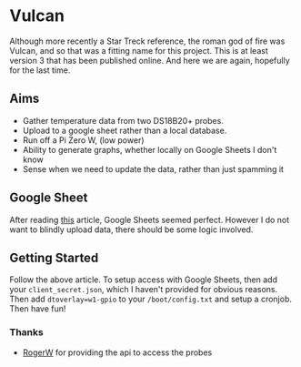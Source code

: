 # Vulcan
Although more recently a Star Treck reference, the roman god of fire was Vulcan, and so that was a fitting name for this project. This is at least version 3 that has been published online. And here we are again, hopefully for the last time.
## Aims
- Gather temperature data from two DS18B20+ probes.
- Upload to a google sheet rather than a local database.
- Run off a Pi Zero W, (low power)
- Ability to generate graphs, whether locally on Google Sheets I don't know
- Sense when we need to update the data, rather than just spamming it
## Google Sheet
After reading [this](https://www.twilio.com/blog/2017/02/an-easy-way-to-read-and-write-to-a-google-spreadsheet-in-python.html) article, Google Sheets seemed perfect. However I do not want to blindly upload data, there should be some logic involved.
## Getting Started
Follow the above article. To setup access with Google Sheets, then add your `client_secret.json`, which I haven't provided for obvious reasons. Then add `dtoverlay=w1-gpio` to your `/boot/config.txt` and setup a cronjob. Then have fun!
### Thanks
- [RogerW](https://www.raspberrypi.org/forums/memberlist.php?mode=viewprofile&u=128609&sid=39b432f0e2a77a561a048340c921cd1c) for providing the api to access the probes
